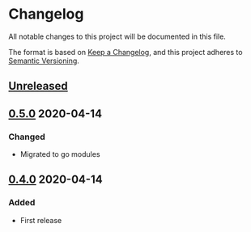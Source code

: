 # Changelog

All notable changes to this project will be documented in this file.

The format is based on [Keep a Changelog](https://keepachangelog.com/en/1.0.0/),
and this project adheres to [Semantic Versioning](https://semver.org/spec/v2.0.0.html).

## [Unreleased]

## [0.5.0] 2020-04-14

### Changed

- Migrated to go modules

## [0.4.0] 2020-04-14

### Added

- First release


[Unreleased]: https://github.com/giantswarm/token-client-go/compare/v0.5.0...HEAD
[0.5.0]: https://github.com/giantswarm/token-client-go/compare/v0.4.0...v0.5.0
[0.4.0]: https://github.com/giantswarm/token-client-go/releases/tag/v0.4.0
